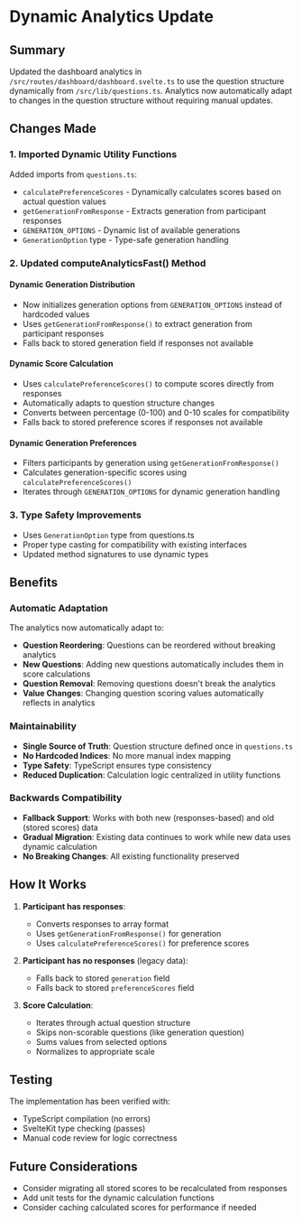 # Dynamic Analytics Update

## Summary
Updated the dashboard analytics in `/src/routes/dashboard/dashboard.svelte.ts` to use the question structure dynamically from `/src/lib/questions.ts`. Analytics now automatically adapt to changes in the question structure without requiring manual updates.

## Changes Made

### 1. Imported Dynamic Utility Functions
Added imports from `questions.ts`:
- `calculatePreferenceScores` - Dynamically calculates scores based on actual question values
- `getGenerationFromResponse` - Extracts generation from participant responses
- `GENERATION_OPTIONS` - Dynamic list of available generations
- `GenerationOption` type - Type-safe generation handling

### 2. Updated computeAnalyticsFast() Method

#### Dynamic Generation Distribution
- Now initializes generation options from `GENERATION_OPTIONS` instead of hardcoded values
- Uses `getGenerationFromResponse()` to extract generation from participant responses
- Falls back to stored generation field if responses not available

#### Dynamic Score Calculation
- Uses `calculatePreferenceScores()` to compute scores directly from responses
- Automatically adapts to question structure changes
- Converts between percentage (0-100) and 0-10 scales for compatibility
- Falls back to stored preference scores if responses not available

#### Dynamic Generation Preferences
- Filters participants by generation using `getGenerationFromResponse()`
- Calculates generation-specific scores using `calculatePreferenceScores()`
- Iterates through `GENERATION_OPTIONS` for dynamic generation handling

### 3. Type Safety Improvements
- Uses `GenerationOption` type from questions.ts
- Proper type casting for compatibility with existing interfaces
- Updated method signatures to use dynamic types

## Benefits

### Automatic Adaptation
The analytics now automatically adapt to:
- **Question Reordering**: Questions can be reordered without breaking analytics
- **New Questions**: Adding new questions automatically includes them in score calculations
- **Question Removal**: Removing questions doesn't break the analytics
- **Value Changes**: Changing question scoring values automatically reflects in analytics

### Maintainability
- **Single Source of Truth**: Question structure defined once in `questions.ts`
- **No Hardcoded Indices**: No more manual index mapping
- **Type Safety**: TypeScript ensures type consistency
- **Reduced Duplication**: Calculation logic centralized in utility functions

### Backwards Compatibility
- **Fallback Support**: Works with both new (responses-based) and old (stored scores) data
- **Gradual Migration**: Existing data continues to work while new data uses dynamic calculation
- **No Breaking Changes**: All existing functionality preserved

## How It Works

1. **Participant has responses**: 
   - Converts responses to array format
   - Uses `getGenerationFromResponse()` for generation
   - Uses `calculatePreferenceScores()` for preference scores
   
2. **Participant has no responses** (legacy data):
   - Falls back to stored `generation` field
   - Falls back to stored `preferenceScores` field
   
3. **Score Calculation**:
   - Iterates through actual question structure
   - Skips non-scorable questions (like generation question)
   - Sums values from selected options
   - Normalizes to appropriate scale

## Testing
The implementation has been verified with:
- TypeScript compilation (no errors)
- SvelteKit type checking (passes)
- Manual code review for logic correctness

## Future Considerations
- Consider migrating all stored scores to be recalculated from responses
- Add unit tests for the dynamic calculation functions
- Consider caching calculated scores for performance if needed